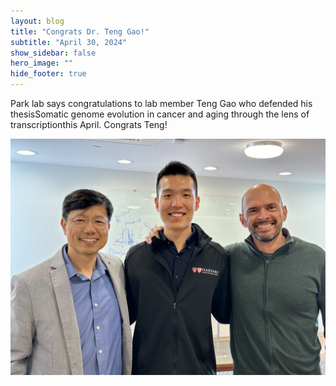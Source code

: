```yaml
---
layout: blog
title: "Congrats Dr. Teng Gao!"
subtitle: "April 30, 2024"
show_sidebar: false
hero_image: ""
hide_footer: true
---
```


Park lab says congratulations to lab member Teng Gao who defended his thesisSomatic genome evolution in cancer and aging through the lens of transcriptionthis April. Congrats Teng!

![Image](/img/news-images/img_4995.jpg)

